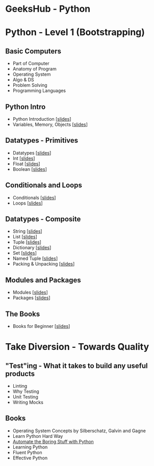 # GeeksHub - Python 

# Python - Level 1 (Bootstrapping)

## Basic Computers
* Part of Computer
* Anatomy of Program
* Operating System
* Algo & DS
* Problem Solving
* Programming Languages

## Python Intro
* Python Introduction [[slides](python_introduction/python_introduction.html)]
* Variables, Memory, Objects [[slides](python_introduction/variables_memory_objects.html)]

## Datatypes - Primitives
* Datatypes [[slides](datatypes/datatypes.html)]
* Int [[slides](datatypes/int.html)]
* Float [[slides](datatypes/float.html)]
* Boolean [[slides](datatypes/bool.html)]

## Conditionals and Loops
* Conditionals [[slides](conditionals_loops/conditionals.html)]
* Loops [[slides](conditionals_loops/loops.html)]

## Datatypes - Composite
* String [[slides](datatypes/string.html)]
* List [[slides](datatypes/list.html)]
* Tuple [[slides](datatypes/tuple.html)]
* Dictionary [[slides](datatypes/dictionary.html)]
* Set [[slides](datatypes/set.html)]
* Named Tuple [[slides](datatypes/named_tuple.html)]
* Packing & Unpacking [[slides](datatypes/packing_unpacking.html)]

## Modules and Packages
* Modules [[slides](modules/modules.html)]
* Packages [[slides](packages/packages.html)]

## The Books
* Books for Beginner [[slides](books/books_beginner.html)]

# Take Diversion - Towards Quality

## "Test"ing - What it takes to build any useful products
* Linting
* Why Testing
* Unit Testing
* Writing Mocks

## Books
* Operating System Concepts by Silberschatz, Galvin and Gagne
* Learn Python Hard Way
* [Automate the Boring Stuff with Python](https://automatetheboringstuff.com/)
* Learning Python
* Fluent Python
* Effective Python     